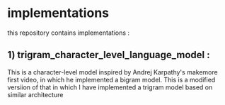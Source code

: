 # implementations
this repository contains implementations :
## 1) trigram_character_level_language_model :
This is a character-level model inspired by Andrej Karpathy's makemore first video, in which he implemented a bigram model. This is a modified versiion of that in which I have implemented a trigram model based on similar architecture

